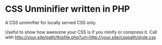 # CSS Unminifier written in PHP

A CSS unminifier for locally served CSS only.

Useful to show how awesome your CSS is if you minify or compress it.
Call with http://your.site/path/thisfile.php?url=http://your.site/csspath/style.css

